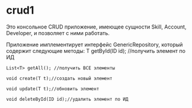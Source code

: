 # crud1

Это консольное CRUD приложение, имеющее сущности 
Skill,
Account,
Developer,
и позволяет с ними работать.

Приложение имплементирует интерфейс GenericRepository, который содержит следующие методы: 
    T getById(ID id); //получить элемент по ИД

    List<T> getAll(); //получить ВСЕ элементы

    void create(T t);//создать новый элемент

    void update(T t);//обновить элемент

    void deleteById(ID id);//удалить элемент по ИД
